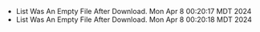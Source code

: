 *  List Was An Empty File After Download. Mon Apr  8 00:20:17 MDT 2024
*  List Was An Empty File After Download. Mon Apr  8 00:20:18 MDT 2024
